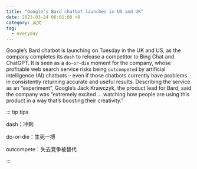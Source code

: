 ```yaml
---
title: "Google’s Bard chatbot launches in US and UK"
date: 2023-03-24 06:01:00 +8
category: 英文
tag:
  - everyday
---
```


Google’s Bard chatbot is launching on Tuesday in the UK and US, as the company completes its `dash` to release a competitor to Bing Chat and ChatGPT. It is seen as a `do-or-die` moment for the company, whose profitable web search service risks being `outcompeted` by artificial intelligence (AI) chatbots – even if those chatbots currently have problems in consistently returning accurate and useful results. Describing the service as an “experiment”, Google’s Jack Krawczyk, the product lead for Bard, said the company was “extremely excited … watching how people are using this product in a way that’s boosting their creativity.”

::: tip tips

dash：冲刺

do-or-die：生死一搏

outcompete：失去竞争被替代

:::
